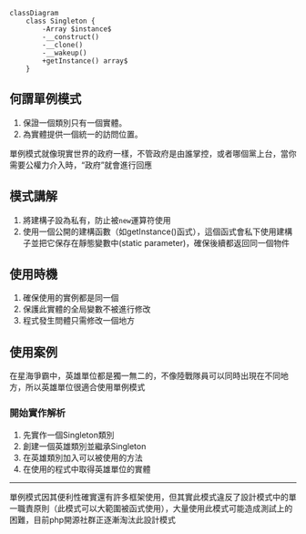 ```mermaid
classDiagram
    class Singleton {
        -Array $instance$
        -__construct()
        -__clone()
        -__wakeup()
        +getInstance() array$
    }
```

## 何謂單例模式
1. 保證一個類別只有一個實體。
2. 為實體提供一個統一的訪問位置。

單例模式就像現實世界的政府一樣，不管政府是由誰掌控，或者哪個黨上台，當你需要公權力介入時，“政府”就會進行回應

## 模式講解
1. 將建構子設為私有，防止被`new`運算符使用
2. 使用一個公開的建構函數（如getInstance()函式），這個函式會私下使用建構子並把它保存在靜態變數中(static parameter)，確保後續都返回同一個物件

## 使用時機
1. 確保使用的實例都是同一個
2. 保護此實體的全局變數不被進行修改
3. 程式發生問體只需修改一個地方

## 使用案例
在星海爭霸中，英雄單位都是獨一無二的，不像陸戰隊員可以同時出現在不同地方，所以英雄單位很適合使用單例模式

### 開始實作解析
1. 先實作一個Singleton類別
2. 創建一個英雄類別並繼承Singleton
3. 在英雄類別加入可以被使用的方法
4. 在使用的程式中取得英雄單位的實體

---

單例模式因其便利性確實還有許多框架使用，但其實此模式違反了設計模式中的單一職責原則（此模式可以大範圍被函式使用），大量使用此模式可能造成測試上的困難，目前php開源社群正逐漸淘汰此設計模式
